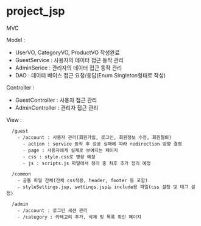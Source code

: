 # project_jsp

MVC

Model : 

  - UserVO, CategoryVO, ProductVO 작성완료
  - GuestService : 사용자의 데이터 접근 동작 관리
  - AdminSerice : 관리자의 데이터 접근 동작 관리
  - DAO : 데이터 베이스 접근 요청/응답(Enum Singleton형태로 작성) 
        
Controller :

  - GuestController : 사용자 접근 관리
  - AdminController : 관리자 접근 관리
      
View : 

      /guest
        - /account : 사용자 관리(회원가입, 로그인, 회원정보 수정, 회원탈퇴)
          - action : service 동작 후 성공 실패에 따라 redirection 방향 결정
          - page : 사용자에게 실제로 보여지는 페이지
          - css : style.css로 병항 예정
          - js : scripts.js 파일에서 정리 중 차후 추가 정리 예정
      
      /common
        - 공통 파일 전체(전체 css적용, header, footer 등 포함)
        - styleSettings.jsp, settings.jsp는 include용 파일(css 설정 및 태그 설정)
      
      /admin
        - /account : 로그인 세션 관리
        - /category : 카테고리 추가, 삭제 및 목록 확인 페이지
